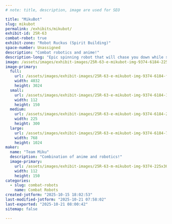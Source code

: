 ```yaml
---
# note: title, description, image are used for SEO

title: "MikuBot"
slug: mikubot
permalink: /exhibits/mikubot/
exhibit-id: 25R-63
combat-robot: true
exhibit-zone: "Robot Ruckus (Spirit Building)"
space-number: Unassigned
description: "Combat robotics and anime!"
description-long: "Epic spinning robot that will chase you down while screaming!"
image: /assets/images/exhibit-images/25R-63-e-mikubot-img-9374-6184-225x300.jpg
image-primary: 
  full:
    url: /assets/images/exhibit-images/25R-63-e-mikubot-img-9374-6184-full.jpg
    width: 4032
    height: 3024
  small:
    url: /assets/images/exhibit-images/25R-63-e-mikubot-img-9374-6184-112x150.jpg
    width: 112
    height: 150
  medium:
    url: /assets/images/exhibit-images/25R-63-e-mikubot-img-9374-6184-225x300.jpg
    width: 225
    height: 300
  large:
    url: /assets/images/exhibit-images/25R-63-e-mikubot-img-9374-6184-768x1024.jpg
    width: 768
    height: 1024
maker: 
  name: "Team Miku"
  description: "Combination of anime and robotics!"
  image-primary:
    url: /assets/images/exhibit-images/25R-63-m-mikubot-img-9374-225x300.jpg
    width: 112
    height: 150
categories: 
  - slug: combat-robots
    name: Combat Robots
created-jotform: "2025-10-15 18:02:53"
last-modified-jotform: "2025-10-21 07:58:02"
last-exported: "2025-10-21 08:00:42"
sitemap: false

---
```

